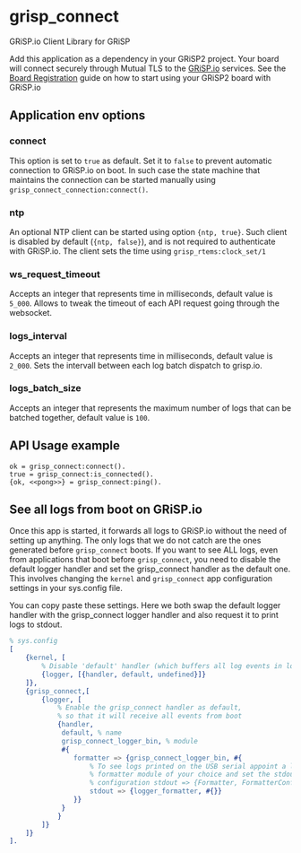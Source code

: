 # grisp_connect

GRiSP.io Client Library for GRiSP

Add this application as a dependency in your GRiSP2 project.
Your board will connect securely through Mutual TLS to the [GRiSP.io](https://grisp.io) services.
See the [Board Registration](https://github.com/grisp/grisp_connect/blob/main/Board_Registration.md) guide on how to start using your GRiSP2 board with GRiSP.io

## Application env options

### connect

This option is set to `true` as default. Set it to `false` to prevent automatic connection to GRiSP.io on boot.
In such case the state machine that maintains the connection can be started manually using `grisp_connect_connection:connect()`.

### ntp

An optional NTP client can be started using option `{ntp, true}`.
Such client is disabled by default (`{ntp, false}`), and is not required to authenticate with GRiSP.io. The client sets the time using `grisp_rtems:clock_set/1`

### ws_request_timeout

Accepts an integer that represents time in milliseconds, default value is `5_000`.
Allows to tweak the timeout of each API request going through the websocket.

### logs_interval

Accepts an integer that represents time in milliseconds, default value is `2_000`.
Sets the intervall between each log batch dispatch to grisp.io.

### logs_batch_size

Accepts an integer that represents the maximum number of logs that can be batched together, default value is `100`.

## API Usage example

    ok = grisp_connect:connect().
    true = grisp_connect:is_connected().
    {ok, <<pong>>} = grisp_connect:ping().

## See all logs from boot on GRiSP.io

Once this app is started, it forwards all logs to GRiSP.io without the need of setting up anything. The only logs that we do not catch are the ones generated before `grisp_connect` boots.
If you want to see ALL logs, even from applications that boot before `grisp_connect`, you need to disable the default logger handler and set the grisp_connect handler as the default one. This involves changing the `kernel` and `grisp_connect` app configuration settings in your sys.config file.

You can copy paste these settings. Here we both swap the default logger handler with the grisp_connect logger handler and also request it to print logs to stdout.
```erlang
% sys.config
[
    {kernel, [
        % Disable 'default' handler (which buffers all log events in logger).
        {logger, [{handler, default, undefined}]}
    ]},
    {grisp_connect,[
        {logger, [
            % Enable the grisp_connect handler as default,
            % so that it will receive all events from boot
            {handler,
             default, % name
             grisp_connect_logger_bin, % module
             #{
                formatter => {grisp_connect_logger_bin, #{
                    % To see logs printed on the USB serial appoint a logger
                    % formatter module of your choice and set the stdout
                    % configuration stdout => {Formatter, FormatterConfig}
                    stdout => {logger_formatter, #{}}
                }}
             }
            }
        ]}
    ]}
].
```
